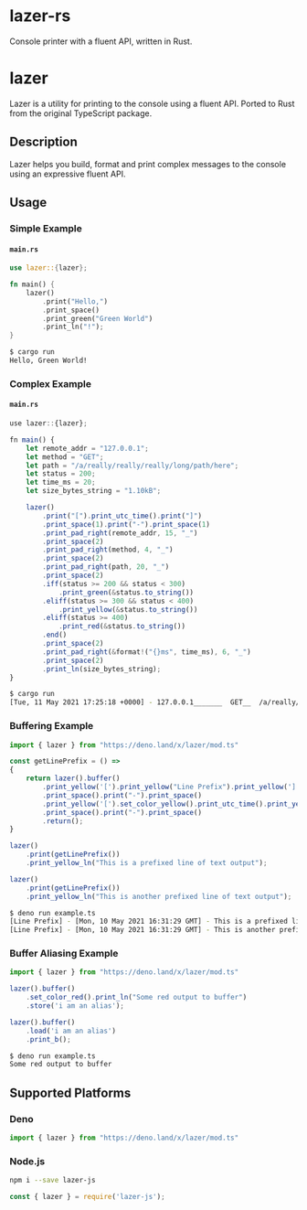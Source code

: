 # lazer-rs

Console printer with a fluent API, written in Rust.

# lazer

Lazer is a utility for printing to the console using a fluent API. Ported to Rust from the original TypeScript package.

## Description
Lazer helps you build, format and print complex messages to the console using an expressive fluent API.

## Usage

### Simple Example

#### **`main.rs`**
```rust
use lazer::{lazer};

fn main() {
    lazer()
        .print("Hello,")
        .print_space()
        .print_green("Green World")
        .print_ln("!");
}
```

```bash
$ cargo run
Hello, Green World!

```

### Complex Example

#### **`main.rs`**
```typescript
use lazer::{lazer};

fn main() {
    let remote_addr = "127.0.0.1";
    let method = "GET";
    let path = "/a/really/really/really/long/path/here";
    let status = 200;
    let time_ms = 20;
    let size_bytes_string = "1.10kB";

    lazer()
        .print("[").print_utc_time().print("]")
        .print_space(1).print("-").print_space(1)
        .print_pad_right(remote_addr, 15, "_")
        .print_space(2)
        .print_pad_right(method, 4, "_")
        .print_space(2)
        .print_pad_right(path, 20, "_")
        .print_space(2)
        .iff(status >= 200 && status < 300)
            .print_green(&status.to_string())
        .eliff(status >= 300 && status < 400)
            .print_yellow(&status.to_string())
        .eliff(status >= 400)
            .print_red(&status.to_string())
        .end()
        .print_space(2)
        .print_pad_right(&format!("{}ms", time_ms), 6, "_")
        .print_space(2)
        .print_ln(size_bytes_string);
}
```

```bash
$ cargo run
[Tue, 11 May 2021 17:25:18 +0000] - 127.0.0.1_______  GET__  /a/really/really/r+18  200  20ms___  1.10kB

```

### Buffering Example

```typescript
import { lazer } from "https://deno.land/x/lazer/mod.ts"

const getLinePrefix = () => 
{
    return lazer().buffer()
        .print_yellow('[').print_yellow("Line Prefix").print_yellow(']')
        .print_space().print("-").print_space()
        .print_yellow('[').set_color_yellow().print_utc_time().print_yellow(']')
        .print_space().print("-").print_space()
        .return();
}

lazer()
    .print(getLinePrefix())
    .print_yellow_ln("This is a prefixed line of text output");

lazer()
    .print(getLinePrefix())
    .print_yellow_ln("This is another prefixed line of text output");
```

```bash
$ deno run example.ts
[Line Prefix] - [Mon, 10 May 2021 16:31:29 GMT] - This is a prefixed line of text output
[Line Prefix] - [Mon, 10 May 2021 16:31:29 GMT] - This is another prefixed line of text output

```

### Buffer Aliasing Example

```typescript
import { lazer } from "https://deno.land/x/lazer/mod.ts"

lazer().buffer()
    .set_color_red().print_ln("Some red output to buffer")
    .store('i am an alias');

lazer().buffer()
    .load('i am an alias')
    .print_b();
```

```bash
$ deno run example.ts
Some red output to buffer

```

## Supported Platforms

### Deno
```typescript
import { lazer } from "https://deno.land/x/lazer/mod.ts"
```

### Node.js
```bash
npm i --save lazer-js
```
```javascript
const { lazer } = require('lazer-js');
```